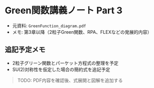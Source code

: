 # Green関数講義ノート Part 3

- 元資料: `GreenFunction_diagram.pdf`
- メモ: 第3章以降（2粒子Green関数、RPA、FLEXなどの発展的内容）

## 追記予定メモ
- 2粒子グリーン関数とパーケット方程式の整理を予定
- SU(2)対称性を仮定した場合の簡約式を追記予定

> TODO: PDF内容を確認後、式展開と図解を追加する
